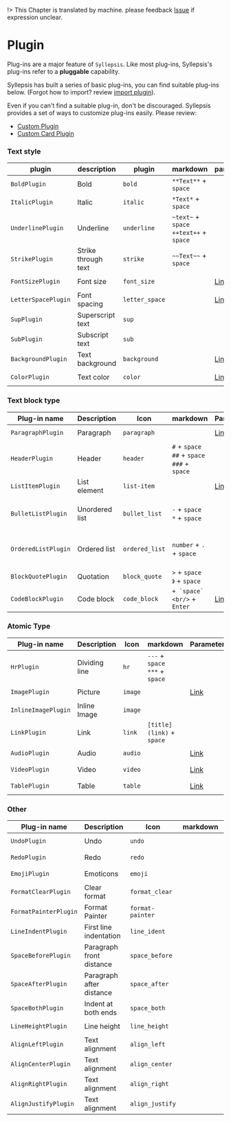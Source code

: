 !> This Chapter is translated by machine. please feedback [Issue](https://github.com/bytedance/syllepsis/issues) if expression unclear.

# Plugin

Plug-ins are a major feature of `Syllepsis`. Like most plug-ins, Syllepsis's plug-ins refer to a **pluggable** capability.

Syllepsis has built a series of basic plug-ins, you can find suitable plug-ins below. (Forgot how to import? review [import plugin](/en/chapters/use-plugin)).

Even if you can't find a suitable plug-in, don't be discouraged. Syllepsis provides a set of ways to customize plug-ins easily. Please review:

- [Custom Plugin](/en/chapters/custom-plugin)
- [Custom Card Plugin](/en/chapters/card-plugin)

### Text style

| plugin              | description         | plugin         | markdown                                     | parameters                       | introduction              |
| ------------------- | ------------------- | -------------- | -------------------------------------------- | -------------------------------- | ------------------------- |
| `BoldPlugin`        | Bold                | `bold`         | `**Text**` + `space`                         |                                  | `@syllepsis/plugin-basic` |
| `ItalicPlugin`      | Italic              | `italic`       | `*Text*` + `space`                           |                                  | `@syllepsis/plugin-basic` |
| `UnderlinePlugin`   | Underline           | `underline`    | `~text~` + `space` <br/>`++text++` + `space` |                                  | `@syllepsis/plugin-basic` |
| `StrikePlugin`      | Strike through text | `strike`       | `~~Text~~` + `space`                         |                                  | `@syllepsis/plugin-basic` |
| `FontSizePlugin`    | Font size           | `font_size`    |                                              | [Link](/en/plugins/font-size)    | `@syllepsis/plugin-basic` |
| `LetterSpacePlugin` | Font spacing        | `letter_space` |                                              | [Link](/en/plugins/letter-space) | `@syllepsis/plugin-basic` |
| `SupPlugin`         | Superscript text    | `sup`          |                                              |                                  | `@syllepsis/plugin-basic` |
| `SubPlugin`         | Subscript text      | `sub`          |                                              |                                  | `@syllepsis/plugin-basic` |
| `BackgroundPlugin`  | Text background     | `background`   |                                              | [Link](/en/plugins/background)   | `@syllepsis/access-*`     |
| `ColorPlugin`       | Text color          | `color`        |                                              | [Link](/en/plugins/color)        | `@syllepsis/access-*`     |

### Text block type

| Plug-in name        | Description    | Icon           | markdown                                               | Parameters                       | Introduction                                                  |
| ------------------- | -------------- | -------------- | ------------------------------------------------------ | -------------------------------- | ------------------------------------------------------------- |
| `ParagraphPlugin`   | Paragraph      | `paragraph`    |                                                        | [Link](/en/plugins/paragraph)    | `@syllepsis/plugin-basic`                                     |
| `HeaderPlugin`      | Header         | `header`       | `#` + `space` <br> `##` + `space` <br> `###` + `space` |                                  | `@syllepsis/plugin-basic`                                     |
| `ListItemPlugin`    | List element   | `list-item`    |                                                        | [Link](/en/plugins/list-item)    | `@syllepsis/plugin-basic`                                     |
| `BulletListPlugin`  | Unordered list | `bullet_list`  | `-` + `space` <br/> `*` + `space`                      |                                  | `@syllepsis/plugin-basic` (depends on the `list_item` plugin) |
| `OrderedListPlugin` | Ordered list   | `ordered_list` | `number` + `.` + `space`                               |                                  | `@syllepsis/plugin-basic` (depends on the `list_item` plugin) |
| `BlockQuotePlugin`  | Quotation      | `block_quote`  | `>` + `space` <br/> `》` + `space`                     |                                  | `@syllepsis/plugin-basic`                                     |
| `CodeBlockPlugin`   | Code block     | `code_block`   | `` + `space` <br/> `` + `Enter`                        | [Link](zh-cn/plugins/code-block) | `@syllepsis/plugin-code-block`                                |

### Atomic Type

| Plug-in name        | Description   | Icon    | markdown                             | Parameters                | Introduction              |
| ------------------- | ------------- | ------- | ------------------------------------ | ------------------------- | ------------------------- |
| `HrPlugin`          | Dividing line | `hr`    | `---` + `space` <br> `***` + `space` |                           | `@syllepsis/plugin-basic` |
| `ImagePlugin`       | Picture       | `image` |                                      | [Link](/en/plugins/image) | `@syllepsis/access-*`     |
| `InlineImagePlugin` | Inline Image  | `image` |                                      |                           | `@syllepsis/access-*`     |
| `LinkPlugin`        | Link          | `link`  | `[title](link)` + `space`            |                           | `@syllepsis/access-*`     |
| `AudioPlugin`       | Audio         | `audio` |                                      | [Link](/en/plugins/audio) | `@syllepsis/plugin-basic` |
| `VideoPlugin`       | Video         | `video` |                                      | [Link](/en/plugins/video) | `@syllepsis/plugin-basic` |
| `TablePlugin`       | Table         | `table` |                                      | [Link](/en/plugins/table) | `@syllepsis/plugin-table` |

### Other

| Plug-in name          | Description              | Icon             | markdown | Parameters                           | Introduction              |
| --------------------- | ------------------------ | ---------------- | -------- | ------------------------------------ | ------------------------- |
| `UndoPlugin`          | Undo                     | `undo`           |          |                                      | `@syllepsis/plugin-basic` |
| `RedoPlugin`          | Redo                     | `redo`           |          |                                      | `@syllepsis/plugin-basic` |
| `EmojiPlugin`         | Emoticons                | `emoji`          |          |                                      | `@syllepsis/plugin-basic` |
| `FormatClearPlugin`   | Clear format             | `format_clear`   |          |                                      | `@syllepsis/plugin-basic` |
| `FormatPainterPlugin` | Format Painter           | `format-painter` |          | [Link](zh-cn/plugins/format-painter) | `@syllepsis/plugin-basic` |
| `LineIndentPlugin`    | First line indentation   | `line_ident`     |          |                                      | `@syllepsis/plugin-basic` |
| `SpaceBeforePlugin`   | Paragraph front distance | `space_before`   |          | [Link](/en/plugins/space)            | `@syllepsis/plugin-basic` |
| `SpaceAfterPlugin`    | Paragraph after distance | `space_after`    |          |                                      | `@syllepsis/plugin-basic` |
| `SpaceBothPlugin`     | Indent at both ends      | `space_both`     |          |                                      | `@syllepsis/plugin-basic` |
| `LineHeightPlugin`    | Line height              | `line_height`    |          | [Link](/en/plugins/line-height)      | `@syllepsis/plugin-basic` |
| `AlignLeftPlugin`     | Text alignment           | `align_left`     |          |                                      | `@syllepsis/plugin-basic` |
| `AlignCenterPlugin`   | Text alignment           | `align_center`   |          |                                      | `@syllepsis/plugin-basic` |
| `AlignRightPlugin`    | Text alignment           | `align_right`    |          |                                      | `@syllepsis/plugin-basic` |
| `AlignJustifyPlugin`  | Text alignment           | `align_justify`  |          |                                      | `@syllepsis/plugin-basic` |
